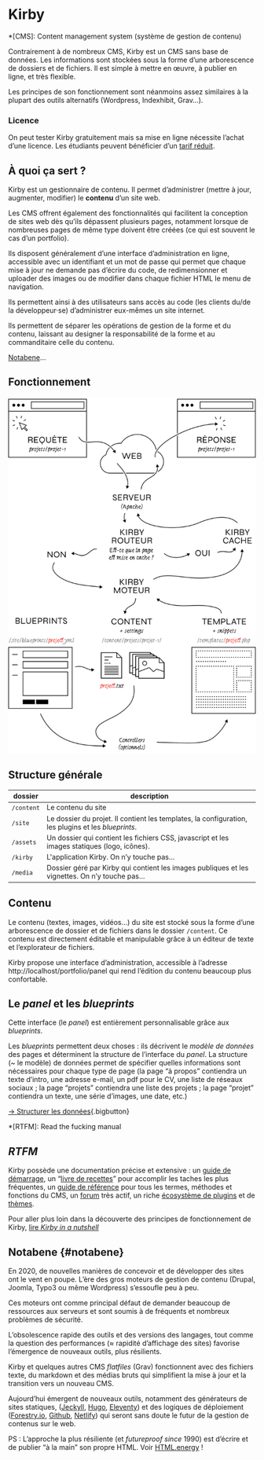 
# Kirby


*[CMS]: Content management system (système de gestion de contenu)

Contrairement à de nombreux CMS, Kirby est un CMS sans base de données. Les informations sont stockées sous la forme d’une arborescence de dossiers et de fichiers. Il est  simple à mettre en œuvre, à publier en ligne, et très flexible. 

Les principes de son fonctionnement sont néanmoins assez similaires à la plupart des outils alternatifs (Wordpress, Indexhibit, Grav…).

### Licence

On peut tester Kirby gratuitement mais sa mise en ligne nécessite l’achat d’une licence. Les étudiants peuvent bénéficier d’un [tarif réduit](https://getkirby.com/buy#students).

## À quoi ça sert ?

Kirby est un gestionnaire de contenu. Il permet d’administrer (mettre à jour, augmenter, modifier) le **contenu** d’un site web. 

Les CMS offrent également des fonctionnalités qui facilitent la conception de sites web dès qu’ils dépassent plusieurs pages, notamment lorsque de nombreuses pages de même type doivent être créées (ce qui est souvent le cas d’un portfolio).

Ils disposent généralement d’une interface d’administration en ligne, accessible avec un identifiant et un mot de passe qui permet que chaque mise à jour ne demande pas d’écrire du code, de redimensionner et uploader des images ou de modifier dans chaque fichier HTML le menu de navigation.

Ils permettent ainsi à des utilisateurs sans accès au code (les clients du/de la développeur·se) d’administrer eux-mêmes un site internet.

Ils permettent de séparer les opérations de gestion de la forme et du contenu, laissant au designer la responsabilité de la forme et au commanditaire celle du contenu.

[Notabene](#notabene)…

## Fonctionnement

![Fonctionnement de Kirby](kirby.svg)


## Structure générale

| dossier | description  |
| --- | --- |
| `/content` | Le contenu du site  |
| `/site` | Le dossier du projet. Il contient les templates, la configuration, les plugins et les *blueprints*. |
| `/assets` | Un dossier qui contient les fichiers CSS, javascript et les images statiques (logo, icônes). |
| `/kirby`| L'application Kirby. On n’y touche pas… |
| `/media` | Dossier géré par Kirby qui contient les images publiques et les vignettes. On n’y touche pas… |

## Contenu

Le contenu (textes, images, vidéos…) du site est stocké sous la forme d’une arborescence de dossier et de fichiers dans le dossier `/content`. Ce contenu est directement éditable et manipulable grâce à un éditeur de texte et l’explorateur de fichiers. 

Kirby propose une interface d’administration, accessible à l’adresse http://localhost/portfolio/panel qui rend l’édition du contenu beaucoup plus confortable.

## Le *panel* et les *blueprints*

Cette interface (le *panel*) est entièrement personnalisable grâce aux *blueprints*.

Les *blueprints* permettent deux choses : ils décrivent le *modèle de données* des pages et déterminent la structure de l’interface du *panel*. La structure (~ le modèle) de données permet de spécifier quelles informations sont nécessaires pour chaque type de page (la page “à propos” contiendra un texte d’intro, une adresse e-mail, un pdf pour le CV, une liste de réseaux sociaux ; la page “projets” contiendra une liste des projets ; la page “projet” contiendra un texte, une série d’images, une date, etc.)


[→ Structurer les données](../blueprints/){.bigbutton}

*[RTFM]: Read the fucking manual

## *RTFM*

Kirby possède une documentation précise et extensive : un [guide de démarrage](https://getkirby.com/docs/guide), un “[livre de recettes](https://getkirby.com/docs/cookbook)” pour accomplir les taches les plus fréquentes, un [guide de référence](https://getkirby.com/docs/reference) pour tous les termes, méthodes et fonctions du CMS, un [forum](https://forum.getkirby.com/) très actif, un riche [écosystème de plugins](https://getkirby.com/plugins) et de [thèmes](https://www.getkirby-themes.com/).

Pour aller plus loin dans la découverte des principes de fonctionnement de Kirby, [lire *Kirby in a nutshell*](https://getkirby.com/docs/cookbook/setup/kirby-in-a-nutshell)

## Notabene {#notabene}

En 2020, de nouvelles manières de concevoir et de développer des sites ont le vent en poupe. L’ère des gros moteurs de gestion de contenu (Drupal, Joomla, Typo3 ou même Wordpress) s’essoufle peu à peu.

Ces moteurs ont comme principal défaut de demander beaucoup de ressources aux serveurs et sont soumis à de fréquents et nombreux problèmes de sécurité. 

L’obsolescence rapide des outils et des versions des langages, tout comme la question des performances (≈ rapidité d’affichage des sites) favorise l’émergence de nouveaux outils, plus résilients. 

Kirby et quelques autres CMS *flatfiles* (Grav) fonctionnent avec des fichiers texte, du markdown et des médias bruts qui simplifient la mise à jour et la transition vers un nouveau CMS. 

Aujourd’hui émergent de nouveaux outils, notamment des générateurs de sites statiques, ([Jeckyll](https://jekyllrb.com/), [Hugo](https://gohugo.io/), [Eleventy](https://www.11ty.dev/)) et des logiques de déploiement ([Forestry.io](https://forestry.io/), [Github](https://pages.github.com/), [Netlify](https://netlify.com)) qui seront sans doute le futur de la gestion de contenus sur le web.

PS : L’approche la plus résiliente (et *futureproof* *since* 1990) est d’écrire et de publier “à la main” son propre HTML. Voir [HTML.energy](https://html.energy) !